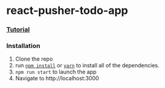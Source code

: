 # react-pusher-todo-app

### [Tutorial][blog]

### Installation

1. Clone the repo
2. run [`npm install`][npm] or [`yarn`][yarn] to install all of the dependencies.
3. `npm run start` to launch the app
4. Navigate to http://localhost:3000

[npm]: https://npmjs.com
[yarn]: https://yarnpkg.com
[blog]: https://github.com/elischutze/react-pusher-todo-app/blob/master/building_a_collaborative_task_list_with_react_and_pusher.md
